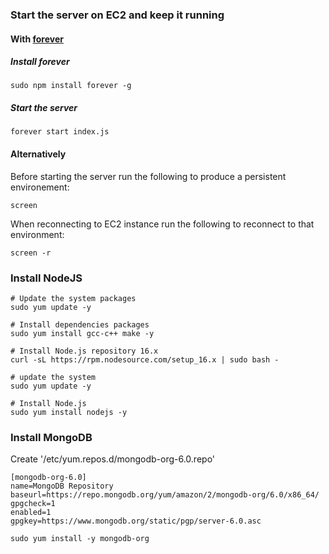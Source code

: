 ### Start the server on EC2 and keep it running
#### With [forever](https://github.com/foreversd/forever)
##### Install forever
```shell
sudo npm install forever -g
```
##### Start the server
```shell
forever start index.js
```
#### Alternatively
Before starting the server run the following to produce a persistent environement:
```shell
screen
```
When reconnecting to EC2 instance run the following to reconnect to that environment:
```shell
screen -r
```
### Install NodeJS
```shell
# Update the system packages
sudo yum update -y

# Install dependencies packages
sudo yum install gcc-c++ make -y

# Install Node.js repository 16.x
curl -sL https://rpm.nodesource.com/setup_16.x | sudo bash -

# update the system
sudo yum update -y

# Install Node.js
sudo yum install nodejs -y
```

### Install MongoDB
Create '/etc/yum.repos.d/mongodb-org-6.0.repo'
```
[mongodb-org-6.0]
name=MongoDB Repository
baseurl=https://repo.mongodb.org/yum/amazon/2/mongodb-org/6.0/x86_64/
gpgcheck=1
enabled=1
gpgkey=https://www.mongodb.org/static/pgp/server-6.0.asc
```
```shell
sudo yum install -y mongodb-org
```
